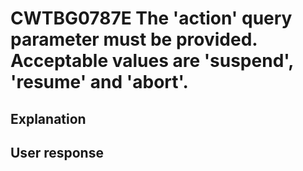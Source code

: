 # CWTBG0787E The 'action' query parameter must be provided. Acceptable values are 'suspend', 'resume' and 'abort'.

## Explanation

## User response